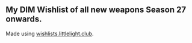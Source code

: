 ## My DIM Wishlist of all new weapons Season 27 onwards.

Made using [wishlists.littlelight.club](https://wishlists.littlelight.club).
